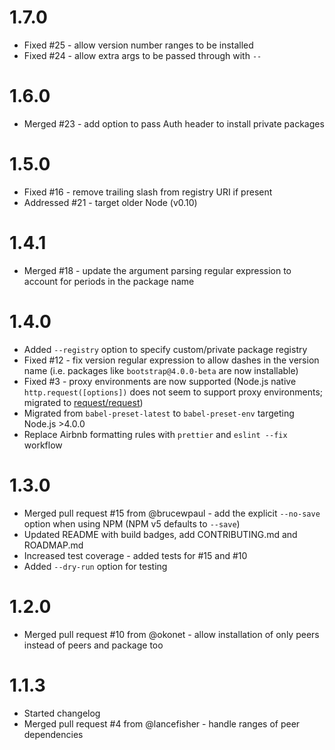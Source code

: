 # 1.7.0
* Fixed #25 - allow version number ranges to be installed
* Fixed #24 - allow extra args to be passed through with `--`

# 1.6.0
* Merged #23 - add option to pass Auth header to install private packages

# 1.5.0
* Fixed #16 - remove trailing slash from registry URI if present
* Addressed #21 - target older Node (v0.10)

# 1.4.1
* Merged #18 - update the argument parsing regular expression to account for periods in the package name

# 1.4.0
* Added `--registry` option to specify custom/private package registry
* Fixed #12 - fix version regular expression to allow dashes in the version name (i.e. packages like `bootstrap@4.0.0-beta` are now installable)
* Fixed #3 - proxy environments are now supported (Node.js native `http.request([options])` does not seem to support proxy environments; migrated to [request/request](https://github.com/request/request))
* Migrated from `babel-preset-latest` to `babel-preset-env` targeting Node.js >4.0.0
* Replace Airbnb formatting rules with `prettier` and `eslint --fix` workflow

# 1.3.0
* Merged pull request #15 from @brucewpaul - add the explicit `--no-save` option when using NPM (NPM v5 defaults to `--save`)
* Updated README with build badges, add CONTRIBUTING.md and ROADMAP.md
* Increased test coverage - added tests for #15 and #10
* Added `--dry-run` option for testing

# 1.2.0
* Merged pull request #10 from @okonet - allow installation of only peers instead of peers and package too

# 1.1.3
* Started changelog
* Merged pull request #4 from @lancefisher - handle ranges of peer dependencies
